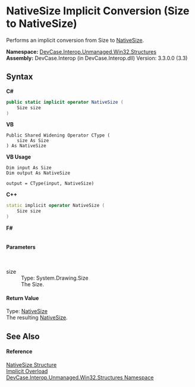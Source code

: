 # NativeSize&nbsp;Implicit Conversion (Size to NativeSize)
 

Performs an implicit conversion from Size to <a href="T_DevCase_Interop_Unmanaged_Win32_Structures_NativeSize">NativeSize</a>.

**Namespace:**&nbsp;<a href="N_DevCase_Interop_Unmanaged_Win32_Structures">DevCase.Interop.Unmanaged.Win32.Structures</a><br />**Assembly:**&nbsp;DevCase.Interop (in DevCase.Interop.dll) Version: 3.3.0.0 (3.3)

## Syntax

**C#**<br />
``` C#
public static implicit operator NativeSize (
	Size size
)
```

**VB**<br />
``` VB
Public Shared Widening Operator CType ( 
	size As Size
) As NativeSize
```

**VB Usage**<br />
``` VB Usage
Dim input As Size
Dim output As NativeSize

output = CType(input, NativeSize)
```

**C++**<br />
``` C++
static implicit operator NativeSize (
	Size size
)
```

**F#**<br />
``` F#

```


#### Parameters
&nbsp;<dl><dt>size</dt><dd>Type: System.Drawing.Size<br />The Size.</dd></dl>

#### Return Value
Type: <a href="T_DevCase_Interop_Unmanaged_Win32_Structures_NativeSize">NativeSize</a><br />The resulting <a href="T_DevCase_Interop_Unmanaged_Win32_Structures_NativeSize">NativeSize</a>.

## See Also


#### Reference
<a href="T_DevCase_Interop_Unmanaged_Win32_Structures_NativeSize">NativeSize Structure</a><br /><a href="Overload_DevCase_Interop_Unmanaged_Win32_Structures_NativeSize_op_Implicit">Implicit Overload</a><br /><a href="N_DevCase_Interop_Unmanaged_Win32_Structures">DevCase.Interop.Unmanaged.Win32.Structures Namespace</a><br />